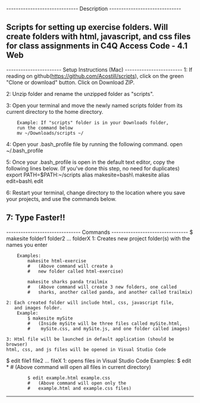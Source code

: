 ------------------------------ Description ------------------------------

Scripts for setting up exercise folders. Will create folders with 
html, javascript, and css files for class assignments in 
C4Q Access Code - 4.1 Web
-------------------------------------------------------------------------

----------------------- Setup Instructions (Mac) ------------------------
1: If reading on github(https://github.com/Acostill/scripts), click on
the green "Clone or download" button.
Click on Download ZIP.

2: Unzip folder and rename the unzipped folder as "scripts".

3: Open your terminal and move the newly named scripts folder from 
its current directory to the home directory.

        Example: If "scripts" folder is in your Downloads folder, 
        run the command below
        mv ~/Downloads/scripts ~/

4: Open your .bash_profile file by running the following command.
open ~/.bash_profile

5: Once your .bash_profile is open in the default text editor, copy the 
following lines below. (If you've done this step, no need for duplicates)
export PATH=$PATH:~/scripts
alias makesite=bash\ makesite
alias edit=bash\ edit

6: Restart your terminal, change directory to the location where you save
your projects, and use the commands below.

7: Type Faster!!
-------------------------------------------------------------------------

------------------------------- Commands --------------------------------
$ makesite folder1 folder2 ... folderX
    1: Creates new project folder(s) with the names you enter
       
        Examples: 
            makesite html-exercise
            #   (Above command will create a 
            #   new folder called html-exercise)
            
            makesite sharks panda trailmix
            #   (Above command will create 3 new folders, one called 
            #   sharks, another called panda, and another called trailmix)

    2: Each created folder will include html, css, javascript file,
       and images folder.
        Example:
            $ makesite mySite
            #   (Inside mySite will be three files called mySite.html, 
            #    mySite.css, and mySite.js, and one folder called images)

    3: Html file will be launched in default application (should be browser)
    html, css, and js files will be opened in Visual Studio Code

$ edit file1 file2 ... fileX
    1: opens files in Visual Studio Code
        Examples:
            $ edit *
            #   (Above command will open all files in current directory)

            $ edit example.html example.css
            #   (Above command will open only the 
            #   example.html and example.css files)
-------------------------------------------------------------------------